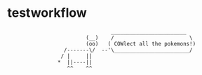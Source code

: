testworkflow
============
                                     ________________________
                             (__)    /                        \         
                             (oo)   ( COWlect all the pokemons!)
                      /-------\/  --'\________________________/        
                     / |     ||
                    *  ||----||            
                       ^^    ^^             
